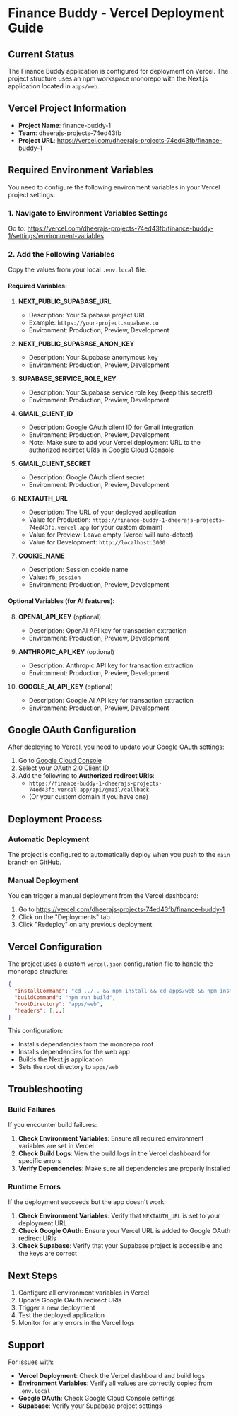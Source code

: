 # Finance Buddy - Vercel Deployment Guide

## Current Status

The Finance Buddy application is configured for deployment on Vercel. The project structure uses an npm workspace monorepo with the Next.js application located in `apps/web`.

## Vercel Project Information

- **Project Name**: finance-buddy-1
- **Team**: dheerajs-projects-74ed43fb
- **Project URL**: https://vercel.com/dheerajs-projects-74ed43fb/finance-buddy-1

## Required Environment Variables

You need to configure the following environment variables in your Vercel project settings:

### 1. Navigate to Environment Variables Settings

Go to: https://vercel.com/dheerajs-projects-74ed43fb/finance-buddy-1/settings/environment-variables

### 2. Add the Following Variables

Copy the values from your local `.env.local` file:

#### Required Variables:

1. **NEXT_PUBLIC_SUPABASE_URL**
   - Description: Your Supabase project URL
   - Example: `https://your-project.supabase.co`
   - Environment: Production, Preview, Development

2. **NEXT_PUBLIC_SUPABASE_ANON_KEY**
   - Description: Your Supabase anonymous key
   - Environment: Production, Preview, Development

3. **SUPABASE_SERVICE_ROLE_KEY**
   - Description: Your Supabase service role key (keep this secret!)
   - Environment: Production, Preview, Development

4. **GMAIL_CLIENT_ID**
   - Description: Google OAuth client ID for Gmail integration
   - Environment: Production, Preview, Development
   - Note: Make sure to add your Vercel deployment URL to the authorized redirect URIs in Google Cloud Console

5. **GMAIL_CLIENT_SECRET**
   - Description: Google OAuth client secret
   - Environment: Production, Preview, Development

6. **NEXTAUTH_URL**
   - Description: The URL of your deployed application
   - Value for Production: `https://finance-buddy-1-dheerajs-projects-74ed43fb.vercel.app` (or your custom domain)
   - Value for Preview: Leave empty (Vercel will auto-detect)
   - Value for Development: `http://localhost:3000`

7. **COOKIE_NAME**
   - Description: Session cookie name
   - Value: `fb_session`
   - Environment: Production, Preview, Development

#### Optional Variables (for AI features):

8. **OPENAI_API_KEY** (optional)
   - Description: OpenAI API key for transaction extraction
   - Environment: Production, Preview, Development

9. **ANTHROPIC_API_KEY** (optional)
   - Description: Anthropic API key for transaction extraction
   - Environment: Production, Preview, Development

10. **GOOGLE_AI_API_KEY** (optional)
    - Description: Google AI API key for transaction extraction
    - Environment: Production, Preview, Development

## Google OAuth Configuration

After deploying to Vercel, you need to update your Google OAuth settings:

1. Go to [Google Cloud Console](https://console.cloud.google.com/apis/credentials)
2. Select your OAuth 2.0 Client ID
3. Add the following to **Authorized redirect URIs**:
   - `https://finance-buddy-1-dheerajs-projects-74ed43fb.vercel.app/api/gmail/callback`
   - (Or your custom domain if you have one)

## Deployment Process

### Automatic Deployment

The project is configured to automatically deploy when you push to the `main` branch on GitHub.

### Manual Deployment

You can trigger a manual deployment from the Vercel dashboard:
1. Go to https://vercel.com/dheerajs-projects-74ed43fb/finance-buddy-1
2. Click on the "Deployments" tab
3. Click "Redeploy" on any previous deployment

## Vercel Configuration

The project uses a custom `vercel.json` configuration file to handle the monorepo structure:

```json
{
  "installCommand": "cd ../.. && npm install && cd apps/web && npm install",
  "buildCommand": "npm run build",
  "rootDirectory": "apps/web",
  "headers": [...]
}
```

This configuration:
- Installs dependencies from the monorepo root
- Installs dependencies for the web app
- Builds the Next.js application
- Sets the root directory to `apps/web`

## Troubleshooting

### Build Failures

If you encounter build failures:

1. **Check Environment Variables**: Ensure all required environment variables are set in Vercel
2. **Check Build Logs**: View the build logs in the Vercel dashboard for specific errors
3. **Verify Dependencies**: Make sure all dependencies are properly installed

### Runtime Errors

If the deployment succeeds but the app doesn't work:

1. **Check Environment Variables**: Verify that `NEXTAUTH_URL` is set to your deployment URL
2. **Check Google OAuth**: Ensure your Vercel URL is added to Google OAuth redirect URIs
3. **Check Supabase**: Verify that your Supabase project is accessible and the keys are correct

## Next Steps

1. Configure all environment variables in Vercel
2. Update Google OAuth redirect URIs
3. Trigger a new deployment
4. Test the deployed application
5. Monitor for any errors in the Vercel logs

## Support

For issues with:
- **Vercel Deployment**: Check the Vercel dashboard and build logs
- **Environment Variables**: Verify all values are correctly copied from `.env.local`
- **Google OAuth**: Check Google Cloud Console settings
- **Supabase**: Verify your Supabase project settings

